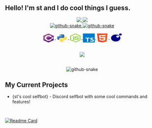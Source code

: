 ## Hello! I'm st and I do cool things I guess.

<div align="center">
  <a href="https://github.com/st7712">
  <img src="https://img.shields.io/badge/Python-blue?logo=python&logoColor=white"/>
  <img src="https://komarev.com/ghpvc/?username=st7712&color=ff69b4"/>
</div>

<div align="center">
  <a href="https://github.com/st7712">
  <picture>
    <source height="180em" media="(prefers-color-scheme: dark)" srcset="https://github-readme-stats.vercel.app/api?username=st7712&show_icons=true&theme=github_dark&include_all_commits=true&count_private=true" />
    <source height="180em" media="(prefers-color-scheme: light)" srcset="https://github-readme-stats.vercel.app/api?username=st7712&show_icons=true&theme=github_light&include_all_commits=true&count_private=true" />
    <img alt="github-snake" src="github-snake.svg" />
  </picture>
  <a href="https://github.com/st7712">
  <picture>
    <source height="180em" media="(prefers-color-scheme: dark)" srcset="https://github-readme-stats.vercel.app/api/top-langs/?username=st7712&layout=compact&langs_count=7&theme=github_dark" />
    <source height="180em" media="(prefers-color-scheme: light)" srcset="https://github-readme-stats.vercel.app/api/top-langs/?username=st7712&layout=compact&langs_count=7&theme=github_light" />
    <img alt="github-snake" src="github-snake.svg" />
  </picture>
</div>
 

   
<div align="center"><br>
   <div style="display: inline_block">
    <img align="center" alt="imst-CSharp" height="30" width="40" src="https://github.com/devicons/devicon/blob/master/icons/csharp/csharp-original.svg">
    <img align="center" alt="imst-Python" height="30" width="40" src="https://raw.githubusercontent.com/devicons/devicon/master/icons/python/python-original.svg">
    <img align="center" alt="imst-Node" height="30" width="40" src="https://raw.githubusercontent.com/devicons/devicon/master/icons/nodejs/nodejs-original.svg">
    <img align="center" alt="imst-TypeScript" height="30" width="40" src="https://raw.githubusercontent.com/devicons/devicon/master/icons/typescript/typescript-original.svg">
    <img align="center" alt="imst-html" height="30" width="40" src="https://raw.githubusercontent.com/devicons/devicon/master/icons/html5/html5-original.svg">
    <img align="center" alt="imst-lua" height="30" width="40" src="https://raw.githubusercontent.com/devicons/devicon/master/icons/lua/lua-original.svg">
  </div>
  
   <br><a href = "mailto:imstcool@protonmail.com"><img src="https://img.shields.io/badge/-protonmail-%23333?style=for-the-badge&logo=gmail&logoColor=white" target="_blank"></a> 
 </div>
</div>
  
##
<div align="center">
  <picture>
    <source media="(prefers-color-scheme: dark)" srcset="https://github.com/st7712/st7712/blob/output/github-contribution-grid-snake-dark.svg" />
    <source media="(prefers-color-scheme: light)" srcset="https://github.com/st7712/st7712/blob/output/github-contribution-grid-snake.svg" />
    <img alt="github-snake" src="github-snake.svg" />
  </picture>
</div>

  ## My Current Projects
  - {st's cool selfbot} - Discord selfbot with some cool commands and features!
 
<br>
  
 [![Readme Card](https://github-readme-stats.vercel.app/api/pin/?username=st7712&repo=sts-cool-selfbot&theme=github_dark)](https://github.com/st7712/sts-cool-selfbot)
